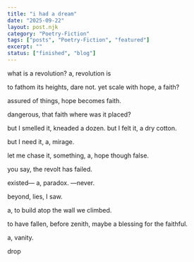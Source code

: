 ```yaml
---
title: "i had a dream"
date: "2025-09-22"
layout: post.njk
category: "Poetry-Fiction"
tags: ["posts", "Poetry-Fiction", "featured"]
excerpt: ""
status: ["finished", "blog"]
---
```


what is a revolution?
a,
revolution is

to
fathom its heights,
dare not.
yet
scale with
hope, a
faith?

assured of things,
hope becomes faith.

dangerous, that faith
where was it placed?

but I smelled it,
kneaded a dozen.
but I felt it,
a dry cotton.

but I need it,
a,
mirage.

let me chase it,
something,
a,
hope
though false.

you say,
the revolt has failed.

existed—
a,
paradox.
—never.

beyond, lies, 
I saw.

a,
to build atop
the wall
we climbed.

to have fallen,
before zenith,
maybe
a blessing
for the faithful.

a,
vanity.

drop